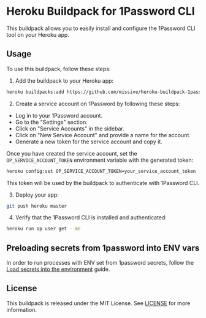# Heroku Buildpack for 1Password CLI

This buildpack allows you to easily install and configure the 1Password CLI tool on your Heroku app.

## Usage

To use this buildpack, follow these steps:

1. Add the buildpack to your Heroku app:

  ```bash
  heroku buildpacks:add https://github.com/missive/heroku-buildpack-1password-cli
  ```

2. Create a service account on 1Password by following these steps:

  - Log in to your 1Password account.
  - Go to the "Settings" section.
  - Click on "Service Accounts" in the sidebar.
  - Click on "New Service Account" and provide a name for the account.
  - Generate a new token for the service account and copy it.

  Once you have created the service account, set the `OP_SERVICE_ACCOUNT_TOKEN` environment variable with the generated token:

  ```bash
  heroku config:set OP_SERVICE_ACCOUNT_TOKEN=your_service_account_token
  ```

  This token will be used by the buildpack to authenticate with 1Password CLI.

3. Deploy your app:

  ```bash
  git push heroku master
  ```

4. Verify that the 1Password CLI is installed and authenticated:

  ```bash
  heroku run op user get --me
  ```

## Preloading secrets from 1password into ENV vars

In order to run processes with ENV set from 1password secrets, follow the
[Load secrets into the environment](https://developer.1password.com/docs/cli/secrets-environment-variables/) guide.

## License

This buildpack is released under the MIT License. See [LICENSE](LICENSE) for more information.
